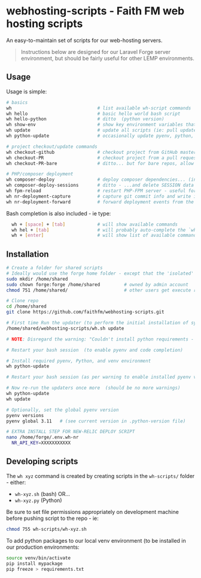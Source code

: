 # webhosting-scripts - Faith FM web hosting scripts

An easy-to-maintain set of scripts for our web-hosting servers.  

> Instructions below are designed for our Laravel Forge server environment, but should be fairly useful for other LEMP environments.

## Usage

Usage is simple:

```bash
# basics
wh                                # list available wh-script commands
wh hello                          # basic hello world bash script
wh hello-python                   # ditto  (python version)
wh show-env                       # show key environment variables that can be expected/used in all webhosting scripts
wh update                         # update all scripts (ie: pull updates + re-install symlinks)
wh python-update                  # occasionally update pyenv, python, and the python venv for our web-hosting scripts

# project checkout/update commands
wh checkout-github                # checkout project from GitHub master
wh checkout-PR                    # checkout project from a pull request
wh checkout-PR-bare               # ditto... but for bare repos, allow project (working) directory to be specified

# PHP/composer deployment
wh composer-deploy                # deploy composer dependencies... (including extra steps for Forge projects)
wh composer-deploy-sessions       # ditto - ...and delete SESSION data (for Laravel PRODUCTION projects)
wh fpm-reload                     # restart PHP-FPM server - useful for command-line too
wh nr-deployment-capture          # capture git commit info and write it to a JSON log file
wh nr-deployment-forward          # forward deployment events from the webhook server to New Relic (forge crontab task)

```

Bash completion is also included - ie type:

```bash
  wh + [space] + [tab]            # will show available commands
  wh hel + [tab]                  # will probably auto-complete the `wh hello` command
  wh + [enter]                    # will show list of available commands
```

## Installation

```bash
# Create a folder for shared scripts
# Ideally would use the forge home folder - except that the 'isolated' group is normally disabled from ALL access to home folders (other than their own) using 'setfacl'.  Safer to use an independent folder.
sudo mkdir /home/shared
sudo chown forge:forge /home/shared         # owned by admin account
chmod 751 /home/shared/                     # other users get execute rights, but no read/visibility rights (ie: can't list this folder)

# Clone repo
cd /home/shared
git clone https://github.com/faithfm/webhosting-scripts.git

# First time Run the updater (to perform the initial installation of symlinks, etc)
/home/shared/webhosting-scripts/wh.sh update

# NOTE: Disregard the warning: "Couldn't install python requirements - venv folder does not yet exist."

# Restart your bash session  (to enable pyenv and code completion)

# Install required pyenv, Python, and venv environment
wh python-update

# Restart your bash session (as per warning to enable installed pyenv version)

# Now re-run the updaters once more  (should be no more warnings)
wh python-update
wh update

# Optionally, set the global pyenv version
pyenv versions
pyenv global 3.11   # (see current version in .python-version file)

# EXTRA INSTALL STEP FOR NEW-RELIC DEPLOY SCRIPT
nano /home/forge/.env.wh-nr
  NR_API_KEY=XXXXXXXXXXX

```

## Developing scripts

The `wh xyz` command is created by creating scripts in the `wh-scripts/` folder - either:

* `wh-xyz.sh` (bash) OR...
* `wh-xyz.py` (Python)

Be sure to set file permissions appropriately on development machine before pushing script to the repo - ie:

```bash
chmod 755 wh-scripts/wh-xyz.sh
```

To add python packages to our local venv environment (to be installed in our production environments:

```bash
source venv/bin/activate
pip install mypackage
pip freeze > requirements.txt
```
